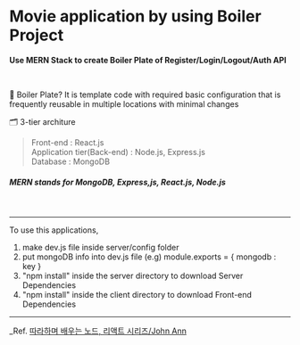 Movie application by using Boiler Project
====
**Use MERN Stack to create Boiler Plate of Register/Login/Logout/Auth API**

<br/>

📝 Boiler Plate?
It is template code with required basic configuration
that is frequently reusable in multiple locations with minimal changes

🗂 3-tier architure
> Front-end : React.js  
> Application tier(Back-end) : Node.js, Express.js  
> Database : MongoDB  
##### MERN stands for MongoDB, Express,js, React.js, Node.js

<br/>

---
To use this applications,
1. make dev.js file inside server/config folder
2. put mongoDB info into dev.js file
   (e.g) module.exports = { mongodb : key }
3. "npm install" inside the server directory to download Server Dependencies
4. "npm install" inside the client directory to download Front-end Dependencies

---
_Ref. <a href="https://inf.run/YVZh" target="_blank">따라하며 배우는 노드, 리액트 시리즈/John Ann</a>


